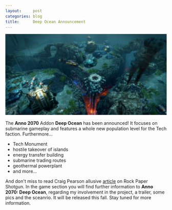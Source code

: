 ```yaml
---
layout:     post
categories: blog
title:      Deep Ocean Announcement
---
```


<a href="http://sebastiankessler.com/games/anno2070-deep-ocean/">
  <img src="/img/blog-posts/anno-announcement.png" alt="More water">
</a>

The __Anno 2070__ Addon __Deep Ocean__ has been announced! It focuses on submarine
gameplay and features a whole new population level for the Tech faction. Furthermore...

 * Tech Monument
 * hostile takeover of islands
 * energy transfer building
 * submarine trading routes
 * geothermal powerplant
 * and more...

And don't miss to read Craig Pearson allusive [article][rpsAnnouncement] on Rock Paper Shotgun.
In the game section you will find further information to __Anno 2070: Deep Ocean__, regarding my involvement in
the project, a trailer, some pics and the sceanrio. It will be released this fall.
Stay tuned for more information.


[rpsAnnouncement]: http://www.rockpapershotgun.com/2012/04/24/james-cameron-will-love-anno-2070-deep-ocean/

